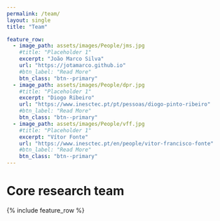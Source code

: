 ```yaml
---
permalink: /team/
layout: single
title: "Team"

feature_row:
  - image_path: assets/images/People/jms.jpg
    #title: "Placeholder 1"
    excerpt: "João Marco Silva"
    url: "https://jotamarco.github.io"
    #btn_label: "Read More"
    btn_class: "btn--primary"
  - image_path: assets/images/People/dpr.jpg
    #title: "Placeholder 1"
    excerpt: "Diogo Ribeiro"
    url: "https://www.inesctec.pt/pt/pessoas/diogo-pinto-ribeiro"
    #btn_label: "Read More"
    btn_class: "btn--primary"
  - image_path: assets/images/People/vff.jpg
    #title: "Placeholder 1"
    excerpt: "Vítor Fonte"
    url: "https://www.inesctec.pt/en/people/vitor-francisco-fonte"
    #btn_label: "Read More"
    btn_class: "btn--primary"
---
```



# Core research team

{% include feature_row %}
